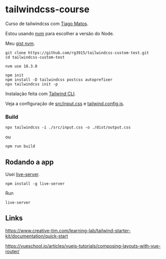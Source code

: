 # tailwindcss-course

Curso de tailwindcss com [Tiago Matos](https://www.youtube.com/watch?v=1eLaBow7Zbo&list=PLcoYAcR89n-r1m-tMfV4qndrRWpT_rb9u).

Estou usando [nvm](https://github.com/nvm-sh/nvm) para escolher a versão do Node.

Meu [gist nvm](https://gist.github.com/rg3915/6fad3d19f2b511ec5da40cef5a168ca5).

```
git clone https://github.com/rg3915/tailwindcss-custom-test.git
cd tailwindcss-custom-test

nvm use 18.3.0

npm init
npm install -D tailwindcss postcss autoprefixer
npx tailwindcss init -p
```

Instalação feita com [Tailwind CLI](https://tailwindcss.com/docs/installation).


Veja a configuração de [src/input.css](src/input.css) e [tailwind.config.js](tailwind.config.js).


### Build

```
npx tailwindcss -i ./src/input.css -o ./dist/output.css
```

ou

```
npm run build
```

## Rodando a app

Usei [live-server](https://www.npmjs.com/package/live-server).

```
npm install -g live-server
```

Run

```
live-server
```

## Links

https://www.creative-tim.com/learning-lab/tailwind-starter-kit/documentation/quick-start

https://vueschool.io/articles/vuejs-tutorials/composing-layouts-with-vue-router/

